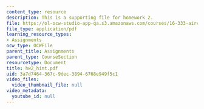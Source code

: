 ```yaml
---
content_type: resource
description: This is a supporting file for homework 2.
file: https://ol-ocw-studio-app-qa.s3.amazonaws.com/courses/16-333-aircraft-stability-and-control-fall-2004/3a7d7464367c9dec38946768e949f5c1_hw2_hint.pdf
file_type: application/pdf
learning_resource_types:
- Assignments
ocw_type: OCWFile
parent_title: Assignments
parent_type: CourseSection
resourcetype: Document
title: hw2_hint.pdf
uid: 3a7d7464-367c-9dec-3894-6768e949f5c1
video_files:
  video_thumbnail_file: null
video_metadata:
  youtube_id: null
---
```

